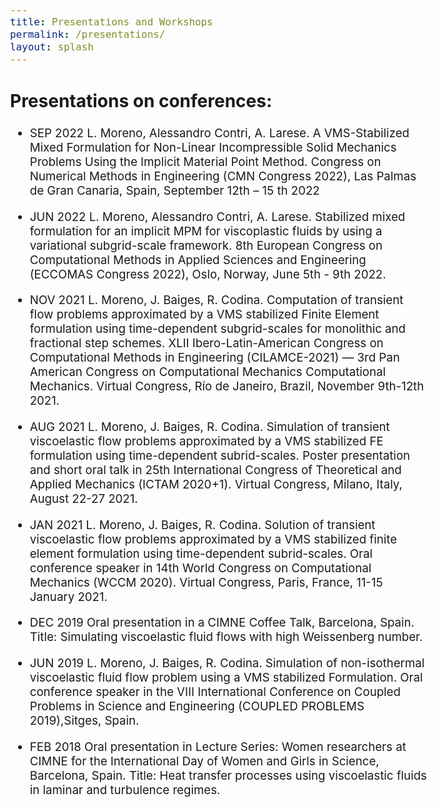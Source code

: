 ```yaml
---
title: Presentations and Workshops
permalink: /presentations/
layout: splash
---
```


<style type="text/css">
  body{
  font-size: 14pt;
}
</style>

## Presentations on conferences:

- SEP 2022 L. Moreno, Alessandro Contri, A. Larese. A VMS-Stabilized Mixed Formulation for Non-Linear
Incompressible Solid Mechanics Problems Using the Implicit Material Point Method. Congress on
Numerical Methods in Engineering (CMN Congress 2022), Las Palmas de Gran Canaria, Spain,
September 12th – 15 th 2022

- JUN 2022 L. Moreno, Alessandro Contri, A. Larese. Stabilized mixed formulation for an implicit MPM
for viscoplastic fluids by using a variational subgrid-scale framework. 8th European Congress on
Computational Methods in Applied Sciences and Engineering (ECCOMAS Congress 2022), Oslo,
Norway, June 5th - 9th 2022.

- NOV 2021 L. Moreno, J. Baiges, R. Codina. Computation of transient flow problems approximated by a
VMS stabilized Finite Element formulation using time-dependent subgrid-scales for monolithic
and fractional step schemes. XLII Ibero-Latin-American Congress on Computational Methods
in Engineering (CILAMCE-2021) — 3rd Pan American Congress on Computational Mechanics
Computational Mechanics. Virtual Congress, Río de Janeiro, Brazil, November 9th-12th 2021.

- AUG 2021 L. Moreno, J. Baiges, R. Codina. Simulation of transient viscoelastic flow problems approximated
by a VMS stabilized FE formulation using time-dependent subrid-scales. Poster presentation and
short oral talk in 25th International Congress of Theoretical and Applied Mechanics (ICTAM
2020+1). Virtual Congress, Milano, Italy, August 22-27 2021.

- JAN 2021 L. Moreno, J. Baiges, R. Codina. Solution of transient viscoelastic flow problems approximated by
a VMS stabilized finite element formulation using time-dependent subrid-scales. Oral conference
speaker in 14th World Congress on Computational Mechanics (WCCM 2020). Virtual Congress,
Paris, France, 11-15 January 2021.

- DEC 2019 Oral presentation in a CIMNE Coffee Talk, Barcelona, Spain. Title: Simulating viscoelastic fluid
flows with high Weissenberg number.

- JUN 2019 L. Moreno, J. Baiges, R. Codina. Simulation of non-isothermal viscoelastic fluid flow problem
using a VMS stabilized Formulation. Oral conference speaker in the VIII International Conference
on Coupled Problems in Science and Engineering (COUPLED PROBLEMS 2019),Sitges, Spain.

- FEB 2018 Oral presentation in Lecture Series: Women researchers at CIMNE for the International Day of
Women and Girls in Science, Barcelona, Spain. Title: Heat transfer processes using viscoelastic
fluids in laminar and turbulence regimes.




